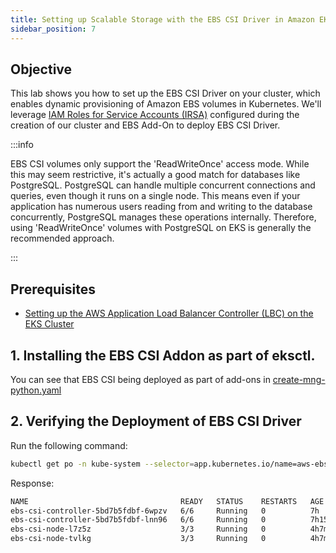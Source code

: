 ```yaml
---
title: Setting up Scalable Storage with the EBS CSI Driver in Amazon EKS
sidebar_position: 7
---
```

## Objective
This lab shows you how to set up the EBS CSI Driver on your cluster, which enables dynamic provisioning of Amazon EBS volumes in Kubernetes. We'll leverage [IAM Roles for Service Accounts (IRSA)](https://docs.aws.amazon.com/eks/latest/userguide/iam-roles-for-service-accounts.html) configured during the creation of our cluster and EBS Add-On to deploy EBS CSI Driver. 

:::info

EBS CSI volumes only support the 'ReadWriteOnce' access mode. While this may seem restrictive, it's actually a good match for databases like PostgreSQL. PostgreSQL can handle multiple concurrent connections and queries, even though it runs on a single node. This means even if your application has numerous users reading from and writing to the database concurrently, PostgreSQL manages these operations internally. Therefore, using 'ReadWriteOnce' volumes with PostgreSQL on EKS is generally the recommended approach.

:::     

## Prerequisites
- [Setting up the AWS Application Load Balancer Controller (LBC) on the EKS Cluster](./setup-loadbalancing.md)


## 1. Installing the EBS CSI Addon as part of eksctl.

You can see that EBS CSI being deployed as part of add-ons in [create-mng-python.yaml](https://github.com/aws-samples/python-fastapi-demo-docker/blob/aws-opentelemetry/eks/create-mng-python.yaml#L41-L43)


## 2. Verifying the Deployment of EBS CSI Driver

Run the following command:

```bash
kubectl get po -n kube-system --selector=app.kubernetes.io/name=aws-ebs-csi-driver 
```

Response:

```bash
NAME                                  READY   STATUS    RESTARTS   AGE
ebs-csi-controller-5bd7b5fdbf-6wpzv   6/6     Running   0          7h
ebs-csi-controller-5bd7b5fdbf-lnn96   6/6     Running   0          7h15m
ebs-csi-node-l7z5z                    3/3     Running   0          4h7m
ebs-csi-node-tvlkg                    3/3     Running   0          4h7m
```

